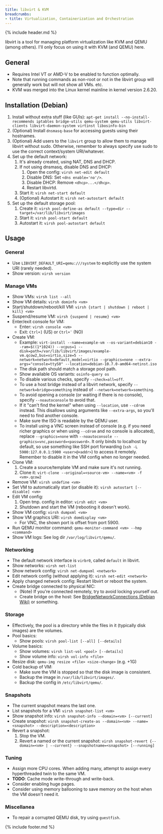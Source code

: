 ```yaml
---
title: libvirt & KVM
breadcrumbs:
- title: Virtualization, Containerization and Orchestration
---
```

{% include header.md %}

libvirt is a tool for managing platform virtualization like KVM and QEMU (among others).
I'll only focus on using it with KVM (and QEMU) here.

## General

- Requires Intel VT or AMD-V to be enabled to function optimally.
- Note that running commands as non-root or not in the libvirt group will generally work but will not show all VMs. etc.
- KVM was merged into the Linux kernel mainline in kernel version 2.6.20.

## Installation (Debian)

1. Install without extra stuff (like GUIs): `apt-get install --no-install-recommends iptables bridge-utils qemu-system qemu-utils libvirt-clients libvirt-daemon-system virtinst libosinfo-bin`
1. (Optional) Install `dnsmasq-base` for accessing guests using their hostnames.
1. (Optional) Add users to the `libvirt` group to allow them to manage libvirt without sudo. Otherwise, remember to always specify use sudo to use the correct context/system URI/whatever.
1. Set up the default network:
    1. It's already created, using NAT, DNS and DHCP.
    1. If not using dnsmasq, disable DNS and DHCP:
        1. Open the config: `virsh net-edit default`
        1. Disable DNS: Set `<dns enable='no'/>`.
        1. Disable DHCP: Remove `<dhcp>...</dhcp>`.
        1. Restart libvirtd.
    1. Start it: `virsh net-start default`
    1. (Optional) Autostart it: `virsh net-autostart default`
1. Set up the default storage pool:
    1. Create it: `virsh pool-define-as default --type=dir --target=/var/lib/libvirt/images`
    1. Start it: `virsh pool-start default`
    1. Autostart it: `virsh pool-autostart default`

## Usage

### General

- Use `LIBVIRT_DEFAULT_URI=qemu:///system` to explicitly use the system URI (rarely needed).
- Show version: `virsh version`

### Manage VMs

- Show VMs: `virsh list --all`
- Show VM details: `virsh dominfo <vm>`
- Start/shutdown/reboot/kill VM: `virsh {start | shutdown | reboot | kill} <vm>`
- Suspend/resume VM: `virsh {suspend | resume} <vm>`
- Enter/exit console for VM:
    - Enter: `virsh console <vm>`
    - Exit: `Ctrl+]` (US) or `Ctrl+¨` (NO)
- Create VM:
    - Example: `virt-install --name=example-vm --os-variant=debian10 --ram=$((1*1024)) --vcpus=1 --disk=path=/var/lib/libvirt/images/example-vm.qcow2,bus=virtio,size=5 --network=network=default,model=virtio --graphics=none --extra-args="console=ttyS0" --location=debian-10.7.0-amd64-netinst.iso`
    - The disk path should match a storage pool path.
    - Show available OS variants: `osinfo-query os`
    - To disable various checks, specify `--check=all=off`.
    - To use a host bridge instead of a libvirt network, specify `--network=bridge=something` instead of `--network=network=something`.
    - To avoid opening a console (or waiting if there is no console), specify `--noautoconsole` to avoid that.
    - If it "can't find the kernel" when using `--location`, use `--cdrom` instead. This disallows using arguments like `--extra-args`, so you'll need to find another console.
    - Make sure the ISO is readable by the QEMU user.
    - To install using a VNC screen instead of console (e.g. if you need richer graphics or when using `--cdrom` and no console is allocated), replace `--graphics=none` with `--noautoconsole --graphics=vnc,password=<password>`. It only binds to localhost by default, so use something like SSH port forwarding (`ssh -L 5900:127.0.0.1:5900 <user>@<addr>`) to access it remotely. Remember to disable it in the VM config when no longer needed.
- Clone VM:
    1. Create a source/template VM and make sure it's not running.
    1. Clone it: `virt-clone --original=<source-vm> --name=<vm> -f <vm>.qcow2`
- Remove VM: `virsh undefine <vm>`
- Set VM to automatically start (or disable it): `virsh autostart [--disable] <vm>`
- Edit VM config:
    1. Open tmp. config in editor: `virsh edit <vm>`
    1. Shutdown and start the VM (rebooting it doesn't work).
- Show VM config: `virsh dumpxml <vm>`
- Show VM graphics URI: `virsh domdisplay <vm>`
    - For VNC, the shown port is offset from port 5900.
- Run QEMU monitor command: `qemu-monitor-command <vm> --hmp <command>`
- Show VM logs: See log dir `/var/log/libvirt/qemu/`.

### Networking

- The default network interface is `virbr0`, called `default` in libvirt.
- Show networks: `virsh net-list`
- Show network config: `virsh net-dumpxml <network>`
- Edit network config (without applying it): `virsh net-edit <network>`
- Apply changed network config: Restart libvirt or reboot the system.
- Create bridge connected to physical NIC:
    - (Note) If you're connected remotely, try to avoid locking yourself out.
    - Create bridge on the host: See [BridgeNetworkConnections (Debian Wiki)](https://wiki.debian.org/BridgeNetworkConnections) or something.

### Storage

- Effectively, the pool is a directory while the files in it (typically disk images) are the volumes.
- Pool basics:
    - Show pools: `virsh pool-list [--all] [--details]`
- Volume basics:
    - Show volumes: `virsh list-vol <pool> [--details]`
    - Show volume info: `virsh vol-info <file>`
- Resize disk: `qemu-img resize <file> <size-change>` (e.g. +1G)
- Cold backup of VM:
    - Make sure the VM is stopped so that the disk image is consistent.
    - Backup the image in `/var/lib/libvirt/images/`.
    - Backup the config in `/etc/libvirt/qemu/`.

### Snapshots

- The current snapshot means the last one.
- List snapshots for a VM: `virsh snapshot-list <vm>`
- Show snapshot info: `virsh snapshot-info --domain=<vm> [--current]`
- Create snapshot: `virsh snapshot-create-as --domain=<vm> --name=<snapshot> --description=<description>`
- Revert a snapshot:
    1. Stop the VM.
    1. Revert a named or the current snapshot: `virsh snapshot-revert {--domain=<vm> | --current} --snapshotname=<snapshot> [--running]`

### Tuning

- Assign more CPU cores. When adding many, attempt to assign every hyperthreaded twin to the same VM.
- **TODO**: Cache mode write-through and write-back.
- Consider enabling huge pages.
- Consider using memory ballooning to save memory on the host when the VM doesn't need it.

### Miscellanea

- To repair a corrupted QEMU disk, try using `guestfish`.

{% include footer.md %}
